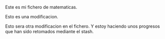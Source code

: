 <Nuestro cliente es el mejor.>

Este es mi fichero de matematicas.

Esto es una modificacion.

Esto sera otra modificacion en el fichero. Y estoy haciendo unos progresos que han sido retomados mediante el stash.
